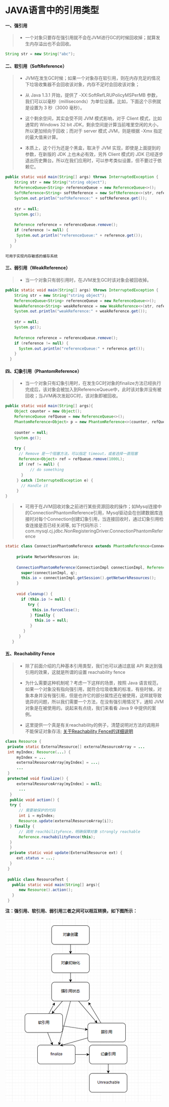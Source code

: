 # JAVA语言中的引用类型

#### **一、强引用**

> * 一个对象只要存在强引用就不会在JVM进行GC的时候回收掉；就算发生内存溢出也不会回收。

```java
String str = new String("abc");
```

#### **二、软引用（SoftReference）**

>* JVM在发生GC时候；如果一个对象存在软引用，则在内存充足的情况下垃圾收集器不会回收该对象，内存不足时会回收该对象；
>
>* 从 Java 1.3.1 开始，提供了 -XX:SoftRefLRUPolicyMSPerMB 参数，我们可以以毫秒（milliseconds）为单位设置。比如，下面这个示例就是设置为 3 秒（3000 毫秒）。
>
>* 这个剩余空间，其实会受不同 JVM 模式影响，对于 Client 模式，比如通常的 Windows 32 bit JDK，剩余空间是计算当前堆里空闲的大小，所以更加倾向于回收；而对于 server 模式 JVM，则是根据 -Xmx 指定的最大值来计算。
>
>* 本质上，这个行为还是个黑盒，取决于 JVM 实现，即使是上面提到的参数，在新版的 JDK 上也未必有效，另外 Client 模式的 JDK 已经逐步退出历史舞台。所以在我们应用时，可以参考类似设置，但不要过于依赖它。
   
```java
public static void main(String[] args) throws InterruptedException { 
    String str = new String("string object");
    ReferenceQueue<String> referenceQueue = new ReferenceQueue<>();
    SoftReference<String> softReference = new SoftReference<>(str, referenceQueue);
    System.out.println("softReference:" + softReference.get());
    
    str = null;
    System.gc(); 
    
    Reference reference = referenceQueue.remove(); 
    if (reference != null) {
     System.out.println("referenceQueue:" + reference.get());
    } 
  }
```

```
可用于实现内存敏感的缓存系统
```

#### **三、弱引用（WeakReference）**
    

>* 当一个对象只有弱引用时，在JVM发生GC时该对象会被回收掉。

```java
public static void main(String[] args) throws InterruptedException {    
    String str = new String("string object");    
    ReferenceQueue<String> referenceQueue = new ReferenceQueue<>();    
    WeakReference<String> weakReference = new WeakReference<>(str, referenceQueue);
    System.out.println("weakReference:" + weakReference.get());
    
    str = null;    
    System.gc();   
    
    Reference reference = referenceQueue.remove();    
    if (reference != null) {      
      System.out.println("referenceQueue:" + reference.get());
    }
  }
```

#### **四、幻象引用（PhantomReference）**
     

>*    当一个对象只有幻象引用时，在发生GC时对象的finalize方法已经执行完成后，该对象会被加入到ReferenceQueue中，此时该对象并没有被回收；当JVM再次发起GC时，该对象即被回收。

```java
public static void main(String[] args){
    Object counter = new Object();
    ReferenceQueue refQueue = new ReferenceQueue<>();
    PhantomReference<Object> p = new PhantomReference<>(counter, refQueue);
    
    counter = null;
    System.gc();
    
    try {
      // Remove 是一个阻塞方法，可以指定 timeout，或者选择一直阻塞
      Reference<Object> ref = refQueue.remove(1000L);
      if (ref != null) {
           // do something
       }
     } catch (InterruptedException e) {
       // Handle it
     }
}
```

>* 可用于在JVM回收对象之前进行某些资源回收的操作；如Mysql连接中的ConnectionPhantomReference引用，Mysql驱动会在创建数据库连接时对每个Connection创建幻象引用，当连接回收时，通过幻象引用检查连接是否已经关闭等, 如下代码所示： 
com.mysql.cj.jdbc.NonRegisteringDriver.ConnectionPhantomReference
```java
static class ConnectionPhantomReference extends PhantomReference<ConnectionImpl> {

     private NetworkResources io; 
     
     ConnectionPhantomReference(ConnectionImpl connectionImpl, ReferenceQueue<ConnectionImpl> q) {  
       super(connectionImpl, q); 
       this.io = connectionImpl.getSession().getNetworkResources();
     }
     
     void cleanup() {
       if (this.io != null) {
          try {
            this.io.forceClose();
           } finally {
             this.io = null;
           }
        }
      }
   }
```

#### **五、Reachability Fence**
     

>*    除了前面介绍的几种基本引用类型，我们也可以通过底层 API 来达到强引用的效果，这就是所谓的设置 reachability fence
>
>*    为什么需要这种机制呢？考虑一下这样的场景，按照 Java 语言规范，如果一个对象没有指向强引用，就符合垃圾收集的标准，有些时候，对象本身并没有强引用，但是也许它的部分属性还在被使用，这样就导致诡异的问题，所以我们需要一个方法，在没有强引用情况下，通知 JVM 对象是在被使用的。说起来有点绕，我们来看看 Java 9 中提供的案例。
>
>*    这里提供一个真是有关reachability的例子，清楚说明对方法的调用并不能保证对象存活; [关于Reachability Fence的详细说明](http://mail.openjdk.java.net/pipermail/jdk-dev/2018-October/002067.html)

```java
class Resource {
 private static ExternalResource[] externalResourceArray = ...
 int myIndex; Resource(...) {
     myIndex = ...
     externalResourceArray[myIndex] = ...;
     ...
 }
 protected void finalize() {
     externalResourceArray[myIndex] = null;
      ...
  }
  public void action() {
  try {
      // 需要被保护的代码
      int i = myIndex;
      Resource.update(externalResourceArray[i]);
  } finally {
      // 调用 reachbilityFence，明确保障对象 strongly reachable
      Reference.reachabilityFence(this);
  }
  }
  private static void update(ExternalResource ext) {
     ext.status = ...;
  }
 } 
 
 public class ResourceTest {
   public static void main(String[] args){
      new Resource().action();
   }
 }
```

**注：强引用、软引用、弱引用三者之间可以相互转换，如下图所示：**

![f071bba1b2f5e158288ca18ab65602aa.png](../../../../../resources/ref/ref.png)
